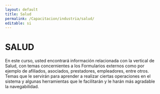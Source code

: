 ```yaml
---
layout: default
title: Salud
permalink: /Capacitacion/industria/salud/
editable: si
---
```


# SALUD

En este curso, usted encontrará información relacionada con la vertical de Salud, con temas concernientes a los Formularios externos como por ejemplo de afiliados, asociados, prestadores, empleadores, entre otros. Temas que le servirán para aprender a realizar ciertas operaciones en el sistema y algunas herramientas que le facilitarán y le harán más agradable la navegabilidad.